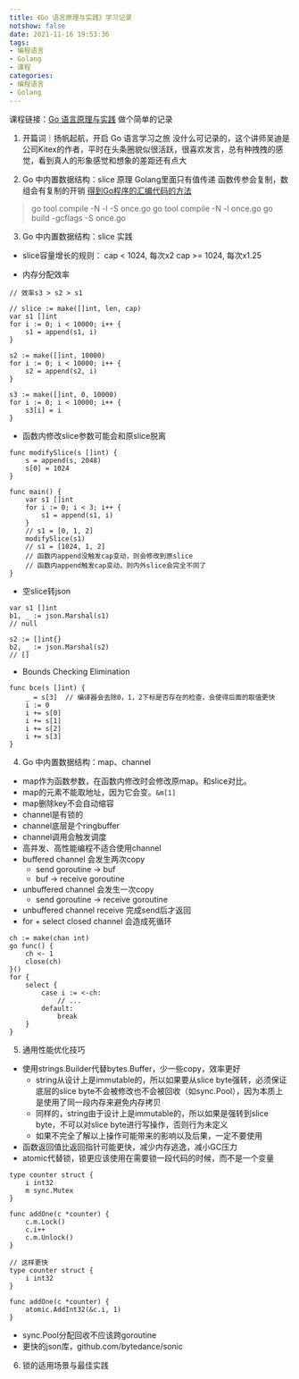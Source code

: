 ```yaml
---
title: 《Go 语言原理与实践》学习记录
notshow: false
date: 2021-11-16 19:53:36
tags:
- 编程语言
- Golang
- 课程
categories: 
- 编程语言
- Golang
---
```


课程链接：[Go 语言原理与实践](https://juejin.cn/video/7027031673329942532)
做个简单的记录

1. 开篇词｜扬帆起航，开启 Go 语言学习之旅
没什么可记录的，这个讲师吴迪是公司Kitex的作者，平时在头条圈貌似很活跃，很喜欢发言，总有种拽拽的感觉，看到真人的形象感觉和想象的差距还有点大

2. Go 中内置数据结构：slice 原理
Golang里面只有值传递
函数传参会复制，数组会有复制的开销
[得到Go程序的汇编代码的方法](https://colobu.com/2018/12/29/get-assembly-output-for-go-programs/)
> go tool compile -N -l -S once.go
> go tool compile -N -l once.go
> go build -gcflags -S once.go

3. Go 中内置数据结构：slice 实践
- slice容量增长的规则：
cap <  1024, 每次x2
cap >= 1024, 每次x1.25

- 内存分配效率
```
// 效率s3 > s2 > s1

// slice := make([]int, len, cap)
var s1 []int
for i := 0; i < 10000; i++ {
    s1 = append(s1, i)
}

s2 := make([]int, 10000)
for i := 0; i < 10000; i++ {
    s2 = append(s2, i)
}

s3 := make([]int, 0, 10000)
for i := 0; i < 10000; i++ {
    s3[i] = i
}
```

- 函数内修改slice参数可能会和原slice脱离
```
func modifySlice(s []int) {
	s = append(s, 2048)
	s[0] = 1024
}

func main() {
	var s1 []int
	for i := 0; i < 3; i++ {
		s1 = append(s1, i)
	}
	// s1 = [0, 1, 2]
	modifySlice(s1)
	// s1 = [1024, 1, 2]
	// 函数内append没触发cap变动，则会修改到原slice
	// 函数内append触发cap变动，则内外slice会完全不同了
}
```

- 空slice转json
```
var s1 []int
b1, _ := json.Marshal(s1)
// null

s2 := []int{}
b2, _ := json.Marshal(s2)
// []
```

- Bounds Checking Elimination
```
func bce(s []int) {
    _ = s[3]  // 编译器会去除0，1，2下标是否存在的检查，会使得后面的取值更快
    i := 0
    i += s[0]
    i += s[1]
    i += s[2]
    i += s[3]
}
```

4. Go 中内置数据结构：map、channel
- map作为函数参数，在函数内修改时会修改原map。和slice对比。
- map的元素不能取地址，因为它会变。`&m[1]`
- map删除key不会自动缩容
- channel是有锁的
- channel底层是个ringbuffer
- channel调用会触发调度
- 高并发、高性能编程不适合使用channel
- buffered channel 会发生两次copy
    - send goroutine -> buf
    - buf -> receive goroutine
- unbuffered channel 会发生一次copy
    - send goroutine -> receive goroutine
- unbuffered channel receive 完成send后才返回
- for + select closed channel 会造成死循环
```
ch := make(chan int)
go func() {
    ch <- 1
    close(ch)
}()
for {
    select {
        case i := <-ch:
            // ...
        default:
            break
    }
}
```

5. 通用性能优化技巧
- 使用strings.Builder代替bytes.Buffer，少一些copy，效率更好
    - string从设计上是immutable的，所以如果要从slice byte强转，必须保证底层的slice byte不会被修改也不会被回收（如sync.Pool），因为本质上是使用了同一段内存来避免内存拷贝
    - 同样的，string由于设计上是immutable的，所以如果是强转到slice byte，不可以对slice byte进行写操作，否则行为未定义
    - 如果不完全了解以上操作可能带来的影响以及后果，一定不要使用
- 函数返回值比返回指针可能更快，减少内存逃逸，减小GC压力
- atomic代替锁，锁更应该使用在需要锁一段代码的时候，而不是一个变量
```
type counter struct {
    i int32
    m sync.Mutex
}

func addOne(c *counter) {
    c.m.Lock()
    c.i++
    c.m.Unlock()
}

// 这样更快
type counter struct {
    i int32
}

func addOne(c *counter) {
    atomic.AddInt32(&c.i, 1)
}
```
- sync.Pool分配回收不应该跨goroutine
- 更快的json库，github.com/bytedance/sonic

6. 锁的适用场景与最佳实践
